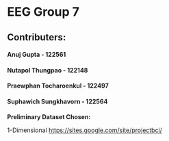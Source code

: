 # EEG Group 7
## Contributers:
#### Anuj Gupta - 122561
#### Nutapol Thungpao - 122148
#### Praewphan Tocharoenkul - 122497
#### Suphawich Sungkhavorn - 122564

**Preliminary Dataset Chosen:**


1-Dimensional https://sites.google.com/site/projectbci/
